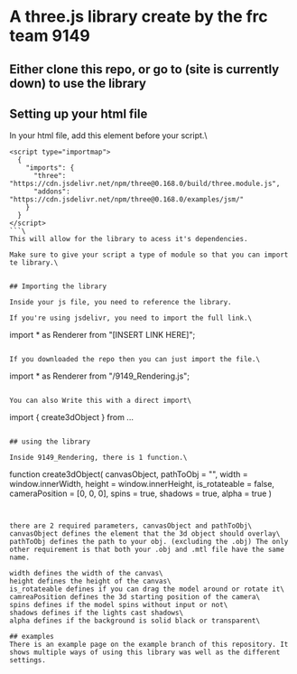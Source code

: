 # A three.js library create by the frc team 9149
## Either clone this repo, or go to (site is currently down) to use the library

## Setting up your html file
In your html file, add this element before your script.\
```
<script type="importmap">
  {
    "imports": {
      "three": "https://cdn.jsdelivr.net/npm/three@0.168.0/build/three.module.js",
      "addons": "https://cdn.jsdelivr.net/npm/three@0.168.0/examples/jsm/"
    }
  }
</script>
```\
This will allow for the library to acess it's dependencies.

Make sure to give your script a type of module so that you can import te library.\
```
<script type="module" src="your_script.js"></script>
```

## Importing the library

Inside your js file, you need to reference the library.

If you're using jsdelivr, you need to import the full link.\
```
import * as Renderer from "[INSERT LINK HERE]";
```

If you downloaded the repo then you can just import the file.\
```
import * as Renderer from "/9149_Rendering.js";
```

You can also Write this with a direct import\
```
import { create3dObject } from ...
```

## using the library

Inside 9149_Rendering, there is 1 function.\
```
function create3dObject(
  canvasObject, 
  pathToObj = "", 
  width = window.innerWidth, 
  height = window.innerHeight, 
  is_rotateable = false, 
  cameraPosition = [0, 0, 0],
  spins = true, 
  shadows = true, 
  alpha = true
)
```


there are 2 required parameters, canvasObject and pathToObj\
canvasObject defines the element that the 3d object should overlay\
pathToObj defines the path to your obj. (excluding the .obj) The only other requirement is that both your .obj and .mtl file have the same name.

width defines the width of the canvas\
height defines the height of the canvas\
is_rotateable defines if you can drag the model around or rotate it\
camreaPosition defines the 3d starting position of the camera\
spins defines if the model spins without input or not\
shadows defines if the lights cast shadows\
alpha defines if the background is solid black or transparent\

## examples
There is an example page on the example branch of this repository. It shows multiple ways of using this library was well as the different settings.